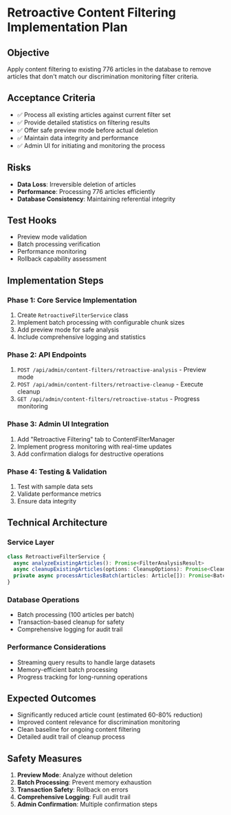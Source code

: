 # Retroactive Content Filtering Implementation Plan

## **Objective**
Apply content filtering to existing 776 articles in the database to remove articles that don't match our discrimination monitoring filter criteria.

## **Acceptance Criteria**
- ✅ Process all existing articles against current filter set
- ✅ Provide detailed statistics on filtering results
- ✅ Offer safe preview mode before actual deletion
- ✅ Maintain data integrity and performance
- ✅ Admin UI for initiating and monitoring the process

## **Risks**
- **Data Loss**: Irreversible deletion of articles
- **Performance**: Processing 776 articles efficiently
- **Database Consistency**: Maintaining referential integrity

## **Test Hooks**
- Preview mode validation
- Batch processing verification
- Performance monitoring
- Rollback capability assessment

## **Implementation Steps**

### Phase 1: Core Service Implementation
1. Create `RetroactiveFilterService` class
2. Implement batch processing with configurable chunk sizes
3. Add preview mode for safe analysis
4. Include comprehensive logging and statistics

### Phase 2: API Endpoints
1. `POST /api/admin/content-filters/retroactive-analysis` - Preview mode
2. `POST /api/admin/content-filters/retroactive-cleanup` - Execute cleanup
3. `GET /api/admin/content-filters/retroactive-status` - Progress monitoring

### Phase 3: Admin UI Integration
1. Add "Retroactive Filtering" tab to ContentFilterManager
2. Implement progress monitoring with real-time updates
3. Add confirmation dialogs for destructive operations

### Phase 4: Testing & Validation
1. Test with sample data sets
2. Validate performance metrics
3. Ensure data integrity

## **Technical Architecture**

### Service Layer
```typescript
class RetroactiveFilterService {
  async analyzeExistingArticles(): Promise<FilterAnalysisResult>
  async cleanupExistingArticles(options: CleanupOptions): Promise<CleanupResult>
  private async processArticlesBatch(articles: Article[]): Promise<BatchResult>
}
```

### Database Operations
- Batch processing (100 articles per batch)
- Transaction-based cleanup for safety
- Comprehensive logging for audit trail

### Performance Considerations
- Streaming query results to handle large datasets
- Memory-efficient batch processing
- Progress tracking for long-running operations

## **Expected Outcomes**
- Significantly reduced article count (estimated 60-80% reduction)
- Improved content relevance for discrimination monitoring
- Clean baseline for ongoing content filtering
- Detailed audit trail of cleanup process

## **Safety Measures**
1. **Preview Mode**: Analyze without deletion
2. **Batch Processing**: Prevent memory exhaustion
3. **Transaction Safety**: Rollback on errors
4. **Comprehensive Logging**: Full audit trail
5. **Admin Confirmation**: Multiple confirmation steps